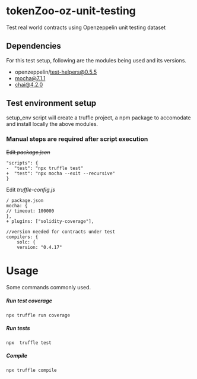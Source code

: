 # tokenZoo-oz-unit-testing
Test real world contracts using Openzeppelin unit testing dataset

## Dependencies

For this test setup, following are the modules being used and its versions.

* openzeppelin/test-helpers@0.5.5
* mocha@7.1.1
* chai@4.2.0

## Test environment setup

setup_env script will create a truffle project, a npm package to accomodate and install locally the above modules.

### Manual steps are required after script execution

~~Edit *package.json*~~

    "scripts": {
    -  "test": "npx truffle test"
    +  "test": "npx mocha --exit --recursive"
    }
    
Edit *truffle-config.js*
    
    / package.json
    mocha: {
    // timeout: 100000
    },
    + plugins: ["solidity-coverage"],
    
    //version needed for contracts under test
    compilers: {
        solc: {
        version: "0.4.17"
# Usage

Some commands commonly used.

##### Run test coverage 
    npx truffle run coverage 
##### Run tests
    npx  truffle test
##### Compile
    npx truffle compile
